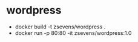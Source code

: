 # wordpress
 * docker build -t zsevens/wordpress . 
 * docker run -p 80:80 -it  zsevens/wordpress:1.0 
